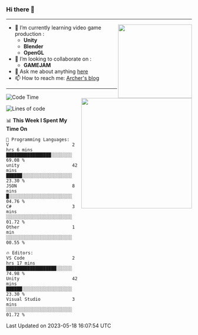 ### Hi there 👋
---
<!--
**Archer-du/Archer-du** is a ✨ _special_ ✨ repository because its `README.md` (this file) appears on your GitHub profile.

Here are some ideas to get you started:

- 🔭 I’m currently working on ...
- 🌱 I’m currently learning ...
- 👯 I’m looking to collaborate on ...
- 🤔 I’m looking for help with ...
- 💬 Ask me about ...
- 📫 How to reach me: ...
- 😄 Pronouns: ...
- ⚡ Fun fact: ...
-->
<img align="right" height="200" src="https://github-readme-stats.vercel.app/api?username=Archer-du&show_icons=true&theme=radical&count_private=true&include_all_commits=true">

- 🌱 I’m currently learning video game production : 
  -  **Unity** 
  -  **Blender** 
  -  **OpenGL**
- 👯 I’m looking to collaborate on : 
  -  **GAMEJAM**
- 💬 Ask me about anything [here](https://github.com/Archer-du/Archer-du/issues)
- 📫 How to reach me: [Archer's blog](https://www.archer-du.top/)

---

<img align="right" height="300" src="https://github-readme-stats.vercel.app/api/top-langs/?username=Archer-du&theme=radical">

<!--START_SECTION:waka-->
![Code Time](http://img.shields.io/badge/Code%20Time-0%20secs-blue)

![Lines of code](https://img.shields.io/badge/From%20Hello%20World%20I%27ve%20Written-787.4%20thousand%20lines%20of%20code-blue)

📊 **This Week I Spent My Time On** 

```text
💬 Programming Languages: 
V                        2 hrs 6 mins        █████████████████░░░░░░░░   69.08 % 
unity                    42 mins             ██████░░░░░░░░░░░░░░░░░░░   23.30 % 
JSON                     8 mins              █░░░░░░░░░░░░░░░░░░░░░░░░   04.76 % 
C#                       3 mins              ░░░░░░░░░░░░░░░░░░░░░░░░░   01.72 % 
Other                    1 min               ░░░░░░░░░░░░░░░░░░░░░░░░░   00.55 % 

🔥 Editors: 
VS Code                  2 hrs 17 mins       ███████████████████░░░░░░   74.98 % 
Unity                    42 mins             ██████░░░░░░░░░░░░░░░░░░░   23.30 % 
Visual Studio            3 mins              ░░░░░░░░░░░░░░░░░░░░░░░░░   01.72 % 
```


 Last Updated on 2023-05-18 16:07:54 UTC
<!--END_SECTION:waka-->
